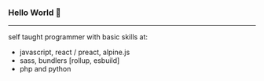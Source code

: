 ### Hello World 🚀

- - -

self taught programmer with basic skills at:  
- javascript, react / preact, alpine.js
- sass, bundlers [rollup, esbuild]
- php and python
